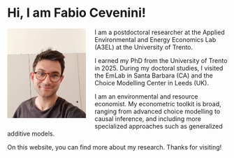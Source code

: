 
# Hi, I am Fabio Cevenini!

<img src="cevenini_1.jpeg" 
     alt="Picture - Fabio Cevenini" 
     width="180" 
     style="float:left; margin-right:20px; margin-bottom:20px;">

I am a postdoctoral researcher at the Applied Environmental and Energy Economics Lab (A3EL) at the University of Trento.

I earned my PhD from the University of Trento in 2025. During my doctoral studies, I visited the EmLab in Santa Barbara (CA) and the Choice Modelling Center in Leeds (UK). 

I am an environmental and resource economist. My econometric toolkit is broad, ranging from advanced choice modelling to causal inference, and including more specialized approaches such as generalized additive models.

On this website, you can find more about my research. Thanks for visiting!
